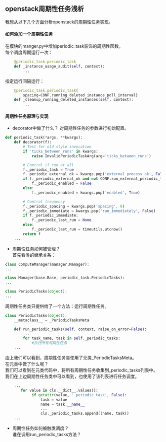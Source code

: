 openstack周期性任务浅析
------
我想从以下几个方面分析openstack的周期性任务实现。  
####  如何添加一个周期性任务  
在模块的manger.py中增加periodic_task装饰的周期性函数。  
每个调度周期运行一次：
```python
    @periodic_task.periodic_task
    def _instance_usage_audit(self, context):
        ...
```
指定运行间隔运行：
```python
    @periodic_task.periodic_task(
        spacing=CONF.running_deleted_instance_poll_interval)
    def _cleanup_running_deleted_instances(self, context):
        ...
```
####  周期性任务原理与实现  
+ decorator中做了什么？
对周期性任务的参数进行初始配置。
```python
def periodic_task(*args, **kwargs):
    def decorator(f):
        # Test for old style invocation
        if 'ticks_between_runs' in kwargs:
            raise InvalidPeriodicTaskArg(arg='ticks_between_runs')

        # Control if run at all
        f._periodic_task = True
        f._periodic_external_ok = kwargs.pop('external_process_ok', False)
        if f._periodic_external_ok and not CONF.run_external_periodic_tasks:
            f._periodic_enabled = False
        else:
            f._periodic_enabled = kwargs.pop('enabled', True)

        # Control frequency
        f._periodic_spacing = kwargs.pop('spacing', 0)
        f._periodic_immediate = kwargs.pop('run_immediately', False)
        if f._periodic_immediate:
            f._periodic_last_run = None
        else:
            f._periodic_last_run = timeutils.utcnow()
        return f
    ...
```
+ 周期性任务如何被管理？  
首先看类的继承关系：
```python
class ComputeManager(manager.Manager):
...

class Manager(base.Base, periodic_task.PeriodicTasks):
...

class PeriodicTasks(object):
...
```
周期性任务类只提供给了一个方法：运行周期性任务。
```python
class PeriodicTasks(object):
    __metaclass__ = _PeriodicTasksMeta

    def run_periodic_tasks(self, context, raise_on_error=False):
        ...
        for task_name, task in self._periodic_tasks:
            #执行所有周期性任务
    ...
```
由上我们可以看到，周期性任务类使用了元类_PeriodicTasksMeta。    
在元类中做了什么呢？    
我们可以看到在元类代码中，将所有周期性任务收集到_periodic_tasks列表中。  
我们在上边周期性任务类中可以看到，也使用了该列表进行任务调度。  
```python
    ...
       for value in cls.__dict__.values():
            if getattr(value, '_periodic_task', False):
                task = value
                name = task.__name__
                ...
                cls._periodic_tasks.append((name, task))
    ...
```
+ 周期性任务如何被触发调度？  
谁在调用run_periodic_tasks方法？  

